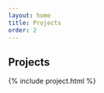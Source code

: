 ```yaml
---
layout: home
title: Projects
order: 2
---
```


<h2 class="title">Projects</h2>

<section id="projects">

{% include project.html %}

</section>